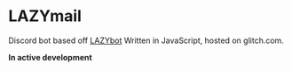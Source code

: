 # LAZYmail

Discord bot based off [LAZYbot](https://github.com/theLAZYmd/LAZYbot)
Written in JavaScript, hosted on glitch.com.

**In active development**